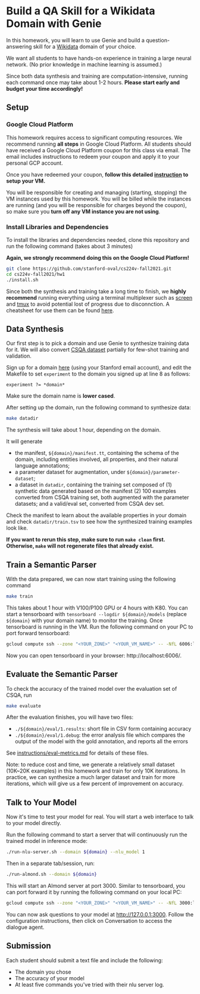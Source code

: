 # Build a QA Skill for a Wikidata Domain with Genie

In this homework, you will learn to use Genie and build a question-answering skill for a [Wikidata](https://www.wikidata.org) domain of your choice. 

We want all students to have hands-on experience in training a large neural network.  (No prior knowledge in machine learning is assumed.)  

Since both data synthesis and training are computation-intensive, running each command once may take about 1-2 hours.
**Please start early and budget your time accordingly!**

## Setup 

### Google Cloud Platform
This homework requires access to significant computing resources. We recommend running **all steps** in Google Cloud Platform. All students should have received a Google Cloud Platform coupon for this class via email. The email includes instructions to redeem your coupon and apply it to your personal GCP account.

Once you have redeemed your coupon, **follow this detailed [instruction](./instructions/google-cloud.md) to setup your VM.**

You will be responsible for creating and managing (starting, stopping) the VM instances used by this homework. You will be billed while the instances are running (and you will be responsible for charges beyond the coupon), so make sure you **turn off any VM instance you are not using**.

### Install Libraries and Dependencies
To install the libraries and dependencies needed, clone this repository and run the following command (takes about 3 minutes)

**Again, we strongly recommend doing this on the Google Cloud Platform!**

```bash
git clone https://github.com/stanford-oval/cs224v-fall2021.git
cd cs224v-fall2021/hw1
./install.sh
```

Since both the synthesis and training take a long time to finish, we **highly recommend** running everything using a terminal multiplexer such as [screen](https://www.gnu.org/software/screen/) and [tmux](https://github.com/tmux/tmux/wiki) to avoid potential lost of progress due to disconnction. A cheatsheet for use them can be found [here](./instructions/multiplexers.md). 

## Data Synthesis
Our first step is to pick a domain and use Genie to synthesize training data for it.
We will also convert [CSQA dataset](https://amritasaha1812.github.io/CSQA/) partially for few-shot training and validation.

Sign up for a domain [here](https://docs.google.com/spreadsheets/d/1lZ_3EGYKPKvCtNV9kYschN7cnlKt03az9k3zSASa9tw/edit?usp=sharing) (using your Stanford email account), and edit the Makefile to set `experiment` to the domain you signed up at line 8 as follows:
```make
experiment ?= *domain*
```
Make sure the domain name is **lower cased**. 

After setting up the domain, run the following command to synthesize data:
```bash
make datadir 
```
The synthesis will take about 1 hour, depending on the domain. 

It will generate 
- the manifest, `${domain}/manifest.tt`, containing the schema of the domain, including entities involved, all properties, and their natural language annotations; 
- a parameter dataset for augmentation, under `${domain}/parameter-dataset`; 
- a dataset in `datadir`, containing the training set composed of (1) synthetic data generated based on the manifest (2) 100 examples converted from CSQA training set, both augmented with the parameter datasets; and a valid/eval set, converted from CSQA dev set.

Check the manifest to learn about the available properties in your domain and check `datadir/train.tsv` to see how the synthesized training examples look like. 

**If you want to rerun this step, make sure to run `make clean` first. Otherwise, `make` will not regenerate files that already exist.**

## Train a Semantic Parser 
With the data prepared, we can now start training using the following command
```bash
make train
```
This takes about 1 hour with V100/P100 GPU or 4 hours with K80.
You can start a tensorboard with `tensorboard --logdir ${domain}/models` (replace `${domain}` with your domain name) to monitor the training. 
Once tensorboard is running in the VM. Run the following command on your PC to port forward tensorboard:
```bash
gcloud compute ssh --zone "<YOUR_ZONE>" "<YOUR_VM_NAME>" -- -NfL 6006:localhost:6006
```
Now you can open tensorboard in your browser: http://localhost:6006/.

## Evaluate the Semantic Parser
To check the accuracy of the trained model over the evaluation set of CSQA, run 
```bash
make evaluate
```
After the evaluation finishes, you will have two files:
- `./${domain}/eval/1.results`: short file in CSV form containing accuracy
- `./${domain}/eval/1.debug`: the error analysis file which compares the output of the model with the gold annotation, and reports all the errors

See [instructions/eval-metrics.md](instructions/eval-metrics.md) for details of these files.

Note: to reduce cost and time, we generate a relatively small dataset (10K~20K examples) in this homework and train for only 10K iterations. In practice, we can synthesize a much larger dataset and train for more iterations, which will give us a few percent of improvement on accuracy. 

## Talk to Your Model
Now it's time to test your model for real. You will start a web interface to talk to your model directly. 

Run the following command to start a server that will continuously run the trained model in inference mode:
```bash
./run-nlu-server.sh --domain ${domain} --nlu_model 1
```

Then in a separate tab/session, run:
```bash
./run-almond.sh --domain ${domain}
```

This will start an Almond server at port 3000. Similar to tensorboard, you can port forward it
by running the following command on your local PC:
```bash
gcloud compute ssh --zone "<YOUR_ZONE>" "<YOUR_VM_NAME>" -- -NfL 3000:localhost:3000
```

You can now ask questions to your model at http://127.0.0.1:3000. Follow the configuration instructions, then click on Conversation to access the dialogue agent.

## Submission
Each student should submit a text file and include the following: 
- The domain you chose
- The accuracy of your model 
- At least five commands you've tried with their nlu server log. 

